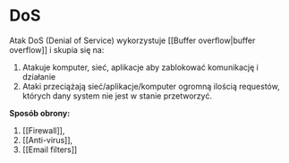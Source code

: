 # DoS
Atak DoS (Denial of Service) wykorzystuje [[Buffer overflow|buffer overflow]] i skupia się na:
1. Atakuje komputer, sieć, aplikacje aby zablokować komunikację i działanie
2. Ataki przeciążają sieć/aplikacje/komputer ogromną ilością requestów, których dany system nie jest w stanie przetworzyć.


**Sposób obrony:**
1. [[Firewall]],
2. [[Anti-virus]],
3. [[Email filters]]